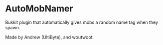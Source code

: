 AutoMobNamer
============

Bukkit plugin that automatically gives mobs a random name tag when they spawn.

Made by Andrew (UltiByte), and woutwoot.
